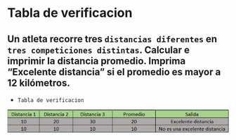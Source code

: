 # Tabla de verificacion

## Un atleta recorre tres `distancias diferentes` en `tres competiciones distintas`. Calcular e imprimir la distancia promedio. Imprima “Excelente distancia” si el promedio es mayor a 12 kilómetros.

- `Tabla de verificacion`

![Ejercicio 4](../img/ejer6.png "Tabla de verificacion")
